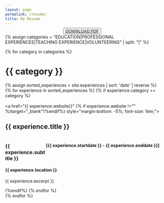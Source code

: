 ```yaml
---
layout: page
permalink: /resume/
title: My Resume
---
```

<div style="text-align: center; margin-top: -1.5%">
  <button>
    <a href="../_pages/resume/Camille_Fabo_Resume_2022.pdf" download class="button"> DOWNLOAD PDF </a>
  </button>
</div>

<div class="resume">
  <!-- defining categories for resume -->
  {% assign categories = "EDUCATION|PROFESSIONAL EXPERIENCES|TEACHING EXPERIENCE|VOLUNTEERING" | split: "|" %}

  {% for category in categories %}
    <div class="archive-group">
      <div id="#{{ category | slugize }}"></div>
      <h1 class="page">{{ category }}</h1>
      <a name="{{ category | slugize }}"></a>
        {% assign sorted_experiences = site.experiences | sort: 'date' | reverse %}
        {% for experience in sorted_experiences %}
          {% if experience.category == category %}
            <article class="resume">                
                  <a href="{{ experience.website}}" {% if experience.website !="" %}target="_blank"{%endif%} style="margin-bottom: -5%; font-size: 1em;">
                    <div style= "display:inline-block;margin-right:10px;">
                      <h2>{{ experience.title }}</h2>
                    </div>
                  </a> 
                    <div style= "display: inline-block; float: right; margin-top: .5%;">
                    <h4> [{{ experience.startdate }} - {{ experience.enddate }}]</h4>
                  </div>
                <h3>{{ experience.subtitle }}</h3>
                <h4>{{ experience.location }}</h4>
                <div>
                  <p>{{ experience.excerpt }}</p>
                </div>
            </article>
          {%endif%}
        {% endfor %}
    </div>
  {% endfor %}
</div>

